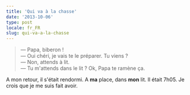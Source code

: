 ```yaml
---
title: 'Qui va à la chasse'
date: '2013-10-06'
type: post
locale: fr_FR
slug: qui-va-a-la-chasse
---
```


> — Papa, biberon !  
> — Oui chéri, je vais te le préparer. Tu viens ?  
> — Non, attends à lit.  
> — Tu m'attends dans le lit ? Ok, Papa te ramène ça.

A mon retour, il s'était rendormi. A **ma** place, dans **mon** lit. Il était 7h05. Je crois que je me suis fait avoir.
